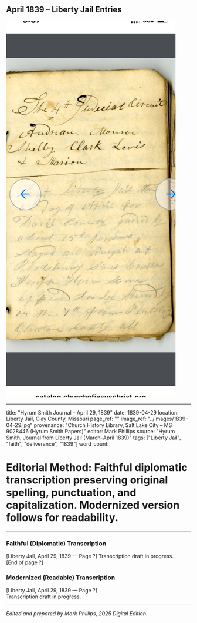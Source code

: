 ## April 1839 – Liberty Jail Entries

![Manuscript page thumbnail](../images/1839-04-29.jpg)

---
title: "Hyrum Smith Journal – April 29, 1839"
date: 1839-04-29
location: Liberty Jail, Clay County, Missouri
page_ref: ""
image_ref: "../images/1839-04-29.jpg"
provenance: "Church History Library, Salt Lake City – MS 9028446 (Hyrum Smith Papers)"
editor: Mark Phillips
source: "Hyrum Smith, Journal from Liberty Jail (March–April 1839)"
tags: ["Liberty Jail", "faith", "deliverance", "1839"]
word_count:
# Editorial Method: Faithful diplomatic transcription preserving original spelling, punctuation, and capitalization. Modernized version follows for readability.
---

### Faithful (Diplomatic) Transcription
[Liberty Jail, April 29, 1839 — Page ?]
Transcription draft in progress.  
[End of page ?]

### Modernized (Readable) Transcription
[Liberty Jail, April 29, 1839 — Page ?]  
Transcription draft in progress.

---
*Edited and prepared by Mark Phillips, 2025 Digital Edition.*
